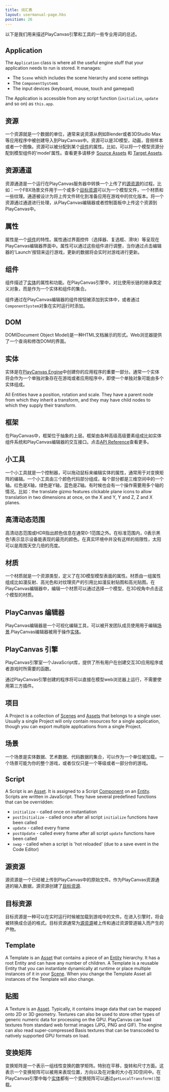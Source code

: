 ```yaml
---
title: 词汇表
layout: usermanual-page.hbs
position: 26
---
```


以下是我们用来描述PlayCanvas引擎和工具的一些专业用词的总述。

## Application

The `Application` class is where all the useful engine stuff that your application needs to run is stored. It manages:

* The `Scene` which includes the scene hierarchy and scene settings
* The `ComponentSystem`s
* The input devices (keyboard, mouse, touch and gamepad)

The Application is accessible from any script function (`initialize`, `update` and so on) as `this.app`.

## 资源

一个资源就是一个数据的单位，通常来说资源从例如Blender或者3DStudio Max等应用程序中被创建导入到PlayCanvas中。资源可以是3D模型，动画，音频样本或者一个图像。资源可以被分配到某个[组件][component]的属性。比如，可以将一个模型资源分配到模型组件的’model’属性。查看更多请移步 [Source Assets][source-asset] 和 [Target Assets][target-asset].

## 资源通道

资源通道是一个运行在PlayCanvas服务器中转换一个上传了的[源资源][source-asset]的过程。比如：一个FBX场景文件用于一个或多个[目标资源][target-asset]可以为一个模型文件，一个材质和一些纹理。通道被设计为将上传文件转化到准备应用在游戏中的优化版本。将一个资源通过通道进行处理，从PlayCanvas编辑器或者控制面板中上传这个资源到PlayCanvas中。

## 属性

属性是一个[组件][component]的特性。属性通过界面控件（选择器、复选框、滑块）等呈现在PlayCanvas编辑器界面中。属性可以通过这些组件进行调整，当你通过点击编辑器的'Launch'按钮来运行游戏，更新的数据将会实时对游戏进行更新。

## 组件

组件描述了[实体][entity]的属性和功能。在PlayCanvas引擎中，对比使用长链的继承类定义对象，而是作为一个实体和组件的集合。

组件通过在PlayCanvas编辑器的组件按钮被添加到实体中，或者通过`ComponentSystem`对象在实时运行时添加。

## DOM

DOM(Document Object Model)是一种HTML文档展示的形式。Web浏览器提供了一个查询和修改DOM的界面。

## 实体

实体是在[PlayCanvas Engine][playcanvas-engine]中创建你的应用程序的重要一部分。通常一个实体将会作为一个单独对象存在在游戏或者应用程序中，即使一个单独对象可能由多个实体组成。

All Entities have a position, rotation and scale. They have a parent node from which they inherit a transform, and they may have child nodes to which they supply their transform.

## 框架

在PlayCanvas中，框架位于抽象的上层。框架由各种高级高级要素组成比如实体组件系统和PlayCanvas编辑器的交互接口。点击[API Reference][api-reference]查看更多。

## 小工具

一个小工具就是一个控制器，可以拖动鼠标来编辑实体的属性，通常用于对变换矩阵的编辑。一个小工具由三个颜色代码部分组成，每个部分都是三维空间中的一个轴。红色是X轴，绿色是Y轴，蓝色是Z轴。有时候也会有一个操作需要用多个轴的情况。比如：the translate gizmo features clickable plane icons to allow translation in two dimensions at once, on the X and Y, Y and Z, Z and X planes.

## 高清动态范围

高清动态范围或HDR指出颜色信息在通常0-1范围之外。在标准范围内，0表示黑色1表示显示设备能表现的最亮的颜色。在真实环境中并没有这样的局限性，太阳可以是周围天空几倍的亮度。

## 材质

一个材质就是一个资源类型，定义了在3D模型模型表面的属性。材质由一组属性组成比如漫反射、高光色和对纹理资产的引用比如漫反射贴图和高光贴图。在PlayCanvas编辑器中，编辑一个材质可以通过选择一个模型，在3D视角中点击这个模型的材质。

## PlayCanvas 编辑器

PlayCanvas编辑器是一个可视化编辑工具，可以被开发团队成员使用用于编辑[场景][scene].PlayCanvas编辑器被用于操作[实体][entity]。

## PlayCanvas 引擎

PlayCanvas引擎室一个JavaScript库，提供了所有用户在创建交互3D应用程序或者游戏时所需要的函数。

通过PlayCanvas引擎创建的程序将可以直接在模型web浏览器上运行，不需要使用第三方插件。

## 项目

A Project is a collection of [Scenes][scene] and [Assets][asset] that belongs to a single user. Usually a single Project will only contain resources for a single application, though you can export multiple applications from a single Project.

## 场景

一个场景是实体数据、艺术数据、代码数据的集合，可以作为一个单位被加载。一个场景可能为你的整个游戏，或者仅仅只是一个等级或者一部分你的游戏。

## Script

A Script is an [Asset][asset]. It is assigned to a Script [Component][component] on an [Entity][entity]. Scripts are written in JavaScript. They have several predefined functions that can be overridden:

* `initialize` - called once on instantiation
* `postInitialize` - called once after all script `initialize` functions have been called
* `update` - called every frame
* `postUpdate` - called every frame after all script `update` functions have been called
* `swap` - called when a script is 'hot reloaded' (due to a save event in the Code Editor)

## 源资源

源资源是一个已经被上传到PlayCanvas中的原始文件。作为PlayCanvas资源通道的输入数据，源资源创建了[目标资源][target-asset].

## 目标资源

目标资源是一种可以在实时运行时候被加载到游戏中的文件。在进入引擎时，将会被转换成合适的格式。目标资源通常为[源资源][source-asset]被上传和通过资源管道输入而产生的产物。

## Template

A Template is an [Asset][asset] that contains a piece of an [Entity][entity] hierarchy. It has a root Entity and can have any number of children. A Template is a reusable Entity that you can instantiate dynamically at runtime or place multiple instances of it in your [Scene][scene]. When you change the Template Asset all instances of the Template will also change.

## 贴图

A Texture is an [Asset][asset]. Typically, it contains image data that can be mapped onto 2D or 3D geometry. Textures can also be used to store other types of generic numeric data for processing on the GPU. PlayCanvas can load textures from standard web format images (JPG, PNG and GIF). The engine can also read super-compressed Basis textures that can be transcoded to natively supported GPU formats on load.

## 变换矩阵

变换矩阵是一个表示一组线性变换的数学矩阵。特别在平移，旋转和尺寸方面。这表示一个变换矩阵可以被用来表现位置，方向以及在对象的大小在3D空间中。在PlayCanvas引擎中每个[实体][entity]都有一个变换矩阵可以通过`getLocalTransform()`加载。

[api-reference]: /api/
[application]: #application
[asset]: #asset
[asset-pipeline]: #asset-pipeline
[attribute]: #attribute
[component]: #component
[dom]: #dom
[entity]: #entity
[framework]: #framework
[gizmo]: #gizmo
[high-dynamic-range]: #high-dynamic-range
[material]: #material
[playcanvas-editor]: #playcanvas-editor
[playcanvas-engine]: #playcanvas-engine
[project]: #project
[scene]: #scene
[script]: #script
[source-asset]: #source-asset
[target-asset]: #target-asset
[template]: #template
[texture]: #texture
[transformation-matrix]: #transformation-matrix

